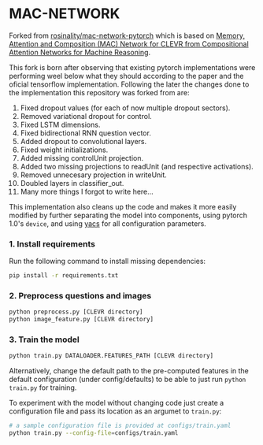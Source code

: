 # MAC-NETWORK

Forked from [rosinality/mac-network-pytorch](https://github.com/rosinality/mac-network-pytorch) which is based on  [Memory, Attention and Composition (MAC) Network for CLEVR from Compositional Attention Networks for Machine Reasoning](https://arxiv.org/abs/1803.03067).

This fork is born after observing that existing pytorch implementations were performing weel below what they should according to the paper and the oficial tensorflow implementation. Following the later the changes done to the implementation this repository was forked from are:

1. Fixed dropout values (for each of now multiple dropout sectors).
1. Removed variational dropout for control.
1. Fixed LSTM dimensions.
1. Fixed bidirectional RNN question vector.
1. Added dropout to convolutional layers.
1. Fixed weight initializations.
1. Added missing controlUnit projection.
1. Added two missing projections to readUnit (and respective activations).
1. Removed unnecesary projection in writeUnit.
1. Doubled layers in classifier_out.
1. Many more things I forgot to write here...


This implementation also cleans up the code and makes it more easily modified by further separating the model into components, using pytorch 1.0's `device`, and using [yacs](https://github.com/rbgirshick/yacs) for all configuration parameters.



### 1. Install requirements

Run the following command to install missing dependencies:

~~~bash
pip install -r requirements.txt
~~~


### 2. Preprocess questions and images

~~~bash
python preprocess.py [CLEVR directory]
python image_feature.py [CLEVR directory]
~~~


### 3. Train the model

~~~bash
python train.py DATALOADER.FEATURES_PATH [CLEVR directory]
~~~

Alternatively, change the default path to the pre-computed features in the default configuration (under config/defaults) to be able to just run `python train.py` for training.

To experiment with the model without changing code just create a configuration file and pass its location as an argumet to `train.py`:


~~~bash
# a sample configuration file is provided at configs/train.yaml 
python train.py --config-file=configs/train.yaml
~~~
